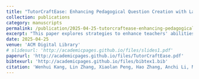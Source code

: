 ```yaml
---
title: "TutorCraftEase: Enhancing Pedagogical Question Creation with Large Language Models"
collection: publications
category: manuscripts
permalink: /publication/2025-04-25-tutorcraftease-enhancing-pedagogical-question-creation
excerpt: "This paper explores strategies to enhance teachers' abilities in creating assessment questions, aiming to improve learning outcomes and facilitate the transfer of theoretical knowledge."
date: 2025-04-25
venue: 'ACM Digital Library'
# slidesurl: 'http://academicpages.github.io/files/slides1.pdf'
paperurl: 'http://academicpages.github.io/files/TutorCraftEase.pdf'
bibtexurl: 'http://academicpages.github.io/files/bibtex1.bib'
citation: 'Wenhui Kang, Lin Zhang, Xiaolan Peng, Hao Zhang, Anchi Li, Mengyao Wang, Jin Huang, Feng Tian, and Guozhong Dai. 2025. TutorCraftEase: Enhancing Pedagogical Question Creation with Large Language Models. In CHI Conference on Human Factors in Computing Systems (CHI ’25), April 26–May 01, 2025, Yokohama, Japan. ACM, N'
---
```


